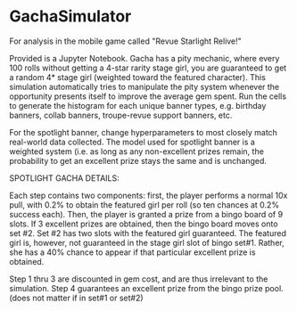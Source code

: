 # GachaSimulator
For analysis in the mobile game called "Revue Starlight Relive!"

Provided is a Jupyter Notebook.
Gacha has a pity mechanic, where every 100 rolls without getting a 4-star rarity stage girl, you are guaranteed to get a random 4* stage girl (weighted toward the featured character). This simulation automatically tries to manipulate the pity system whenever the opportunity presents itself to improve the average gem spent.
Run the cells to generate the histogram for each unique banner types, e.g. birthday banners, collab banners, troupe-revue support banners, etc.

For the spotlight banner, change hyperparameters to most closely match real-world data collected.
The model used for spotlight banner is a weighted system (i.e. as long as any non-excellent prizes remain, the probability to get an excellent prize stays the same and is unchanged.

SPOTLIGHT GACHA DETAILS:

Each step contains two components: first, the player performs a normal 10x pull, with 0.2% to obtain the featured girl per roll (so ten chances at 0.2% success each). Then, the player is granted a prize from a bingo board of 9 slots. If 3 excellent prizes are obtained, then the bingo board moves onto set #2. Set #2 has two slots with the featured girl guaranteed.
The featured girl is, however, not guaranteed in the stage girl slot of bingo set#1. Rather, she has a 40% chance to appear if that particular excellent prize is obtained.

Step 1 thru 3 are discounted in gem cost, and are thus irrelevant to the simulation.
Step 4 guarantees an excellent prize from the bingo prize pool. (does not matter if in set#1 or set#2)
